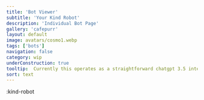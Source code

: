 ```yaml
---
title: 'Bot Viewer'
subtitle: 'Your Kind Robot'
description: 'Individual Bot Page'
gallery: 'cafepurr'
layout: default
image: avatars/cosmo1.webp
tags: ['bots']
navigation: false
category: wip
underConstruction: true
tooltip:  Currently this operates as a straightforward chatgpt 3.5 interface, though it can be upgraded with ChatGPT4 in the settings if you have an API key. The module system is in development, but will provide a lot clearer function on the website's design once constructed. I consider this a design project until I get the modules and abilities to make and edit art. They were once an intimidating aspect to the design, but now I'm just fighting to have enough time to put it all together. This was an enormous solo project, but the education and workspace benefits gained thus far have been transformative.
sort: text
---
```


:kind-robot
